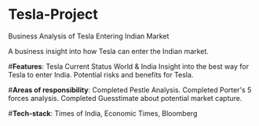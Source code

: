 # Tesla-Project
Business Analysis of Tesla Entering Indian Market

A business insight into how Tesla can enter the Indian market.

#**Features**:
Tesla Current Status World & India
Insight into the best way for Tesla to enter India.
Potential risks and benefits for Tesla.

#**Areas of responsibility**:
Completed Pestle Analysis.
Completed Porter's 5 forces analysis.
Completed Guesstimate about potential market capture.

#**Tech-stack**: 
Times of India, Economic Times, Bloomberg
